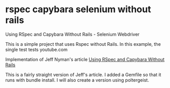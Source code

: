rspec capybara selenium without rails
=====================================

Using RSpec and Capybara Without Rails - Selenium Webdriver

This is a simple project that uses Rspec without Rails. In this example, the single test tests youtube.com

Implementation of Jeff Nyman's article [Using RSpec and Capybara Without Rails](http://testerstories.com/?p=30)

This is a fairly straight version of Jeff's article. I added a Gemfile so that it runs with bundle install. I will also create a version using poltergeist.
